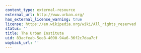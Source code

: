 ```yaml
---
content_type: external-resource
external_url: http://www.urban.org/
has_external_license_warning: true
license: https://en.wikipedia.org/wiki/All_rights_reserved
status: ''
title: The Urban Institute
uid: 83acfeab-5ee8-4090-94a6-36f2c7daa7cf
wayback_url: ''
---
```

